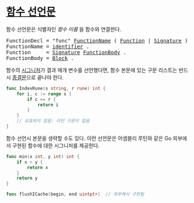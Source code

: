 # [함수 선언문](#function-declarations)

함수 선언문은 식별자인 *함수 이름* 을 함수와 연결한다.

<pre>
<a id="FunctionDecl">FunctionDecl</a> = "func" <a href="#FunctionName">FunctionName</a> ( <a href="#Function">Function</a> | <a href="/Types/function_types.html#Signature">Signature</a> ) .
<a id="FunctionName">FunctionName</a> = <a href="/Lexical%20elements/identifiers.html#identifier">identifier</a> .
<a id="Function">Function</a>     = <a href="/Types/function_types.html#Signature">Signature</a> <a href="#FunctionBody">FunctionBody</a> .
<a id="FunctionBody">FunctionBody</a> = <a href="/Blocks/#Block">Block</a> .
</pre>

함수의 [시그니처](/Types/function_types.html)가 결과 매개 변수를 선언했다면, 함수 본문에 있는 구문 리스트는 반드시 [종결문](/Statements/terminating_statements.html)으로 끝나야 한다.

```go
func IndexRune(s string, r rune) int {
    for i, c := range s {
        if c == r {
            return i
        }
    }
    // 유효하지 않음: 리턴 구문이 없음
}
```

함수 선언시 본문을 생략할 수도 있다. 이런 선언문은 어셈블리 루틴와 같은 Go 외부에서 구현된 함수에 대한 시그니처를 제공한다.

```go
func min(x int, y int) int {
    if x < y {
        return x
    }
    return y
}

func flushICache(begin, end uintptr)  // 외부에서 구현됨
```
